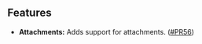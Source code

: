 ﻿## Features
* **Attachments:** Adds support for attachments. ([#PR56](https://github.com/matteobortolazzo/couchdb-net/pull/56))
